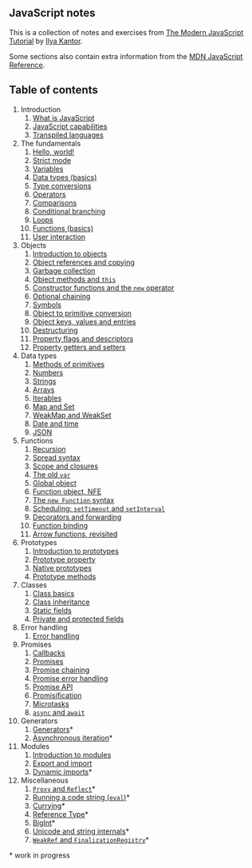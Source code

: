 ##  JavaScript notes
This is a collection of notes and exercises from [The Modern JavaScript Tutorial](https://javascript.info/) by [Ilya Kantor](https://github.com/javascript-tutorial).

Some sections also contain extra information from the [MDN JavaScript Reference](https://developer.mozilla.org/en-US/docs/Web/JavaScript/Reference).

## Table of contents

1. Introduction
    1. [What is JavaScript](/Introduction/Introduction.md#what-is-javascript)
    2. [JavaScript capabilities](/Introduction/Introduction.md#javascript-capabilities)
    3. [Transpiled languages](/Introduction/Introduction.md#transpiled-languages)
2. The fundamentals
    1. [Hello, world!](/Fundamentals/hello-world.md)
    2. [Strict mode](/Fundamentals/strict-mode.md)
    3. [Variables](/Fundamentals//variables.md)
    4. [Data types (basics)](/Fundamentals/data-types.md)
    5. [Type conversions](/Fundamentals/type-conversions.md)
    6. [Operators](/Fundamentals/operators.md)
    7. [Comparisons](/Fundamentals/comparisons.md)
    8. [Conditional branching](/Fundamentals/conditional-branching.md)
    9. [Loops](/Fundamentals/loops.md)
    10. [Functions (basics)](/Fundamentals/functions.md)
    11. [User interaction](/Fundamentals/user-interaction.md)
3. Objects
    1. [Introduction to objects](/Objects/objects-introduction.md)
    2. [Object references and copying](/Objects/object-references-copying.md)
    3. [Garbage collection](/Objects/garbage-collection.md)
    4. [Object methods and `this`](/Objects/object-methods-this.md)
    5. [Constructor functions and the `new` operator](/Objects/constructor-operator-new.md)
    6. [Optional chaining](/Objects/optional-chaining.md)
    7. [Symbols](/Objects/symbol-type.md)
    8. [Object to primitive conversion](/Objects/object-to-primitive-conversion.md)
    9. [Object keys, values and entries](/Objects/object-keys-values-entries.md)
    10. [Destructuring](/Objects/destructuring.md)
    11. [Property flags and descriptors](/Objects/property-flags-descriptors.md)
    12. [Property getters and setters](/Objects/property-getters-setters.md)
4. Data types
    1. [Methods of primitives](/DataTypes/methods-of-primitives.md)
    2. [Numbers](/DataTypes/numbers.md)
    3. [Strings](/DataTypes/strings.md)
    4. [Arrays](/DataTypes/arrays.md)
    5. [Iterables](/DataTypes/iterables.md)
    6. [Map and Set](/DataTypes/map-set.md)
    7. [WeakMap and WeakSet](/DataTypes/weakmap-weakset.md)
    8. [Date and time](/DataTypes/date-time.md)
    9. [JSON](/DataTypes/json.md)
5. Functions
    1. [Recursion](/Functions/recursion.md)
    2. [Spread syntax](/Functions/spread.md)
    3. [Scope and closures](/Functions/scope-and-closures.md)
    4. [The old `var`](/Functions/old-var.md)
    5. [Global object](/Functions/global-object.md)
    6. [Function object, NFE](/Functions/function-object-nfe.md)
    7. [The `new Function` syntax](/Functions/new-function-syntax.md)
    8. [Scheduling: `setTimeout` and `setInterval`](/Functions/scheduling.md)
    9. [Decorators and forwarding](/Functions/decorators-forwarding.md)
    10. [Function binding](/Functions/function-binding.md)
    11. [Arrow functions, revisited](/Functions/arrow-functions.md)
6. Prototypes
    1. [Introduction to prototypes](/Prototypes/prototypes.md)
    2. [Prototype property](/Prototypes/prototype-property.md)
    3. [Native prototypes](/Prototypes/native-prototypes.md)
    4. [Prototype methods](/Prototypes/prototype-methods.md)
7. Classes
    1. [Class basics](/Classes/class-basics.md)
    2. [Class inheritance](/Classes/class-inheritance.md)
    3. [Static fields](/Classes/static-fields.md)
    4. [Private and protected fields](/Classes/private-protected-fields.md)
8. Error handling
    1. [Error handling](/ErrorHandling/error-handling.md)
9. Promises
    1. [Callbacks](/Promises/callbacks.md)
    2. [Promises](/Promises/promises.md)
    3. [Promise chaining](/Promises/promise-chaining.md)
    4. [Promise error handling](/Promises/promise-error-handling.md)
    5. [Promise API](/Promises/promise-api.md)
    6. [Promisification](/Promises/promisification.md)
    7. [Microtasks](/Promises/microtasks.md)
    8. [`async` and `await`](/Promises/async-await.md)
10. Generators
    1. [Generators](/Generators/generators.md)*
    2. [Asynchronous iteration](/Generators/async-iteration.md)*
11. Modules
    1. [Introduction to modules](/Modules/modules-intro.md)
    2. [Export and import](/Modules/export-import.md)
    3. [Dynamic imports](/Modules/dynamic-imports.md)*
12. Miscellaneous
    1. [`Proxy` and `Reflect`](/Misc/proxy-reflect.md)*
    2. [Running a code string (`eval`)](/Misc/eval.md)*
    3. [Currying](/Misc/currying.md)*
    4. [Reference Type](/Misc/reference-type.md)*
    5. [BigInt](/Misc/bigint.md)*
    6. [Unicode and string internals](/Misc/unicode-string-internals.md)*
    7. [`WeakRef` and `FinalizationRegistry`](/Misc/weakref-finreg.md)*

\* work in progress
